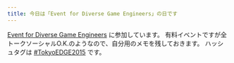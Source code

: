 ```yaml
---
title: 今日は「Event for Diverse Game Engineers」の日です
---
```


[Event for Diverse Game Engineers](http://ptix.co/1RSusta) に参加しています。
有料イベントですが全トークソーシャルO.K.のようなので、自分用のメモを残しておきます。
ハッシュタグは [#TokyoEDGE2015](https://twitter.com/search?q=%23TokyoEDGE2015) です。

<!--
## @4_mio_11 さん 「思い描いてるものを形にするための事前準備」

## @DADA246 さん 「shared_ptrとゲームプログラミングでのメモリ管理」

## @aizen76 さん 「UE4とUnreal C++でのプログラミング環境について」

## @shw95349 さん 「元コンシューマ系PGがアケゲ開発やってみた　～アケゲ開発でのC++～」

## @hotwatermorning さん 「JUCEで作るオーディオアプリケーション」

## @tsuchidasama さん 「プログラマの生存戦略 ～生き残る為に出世しろ～」
-->
